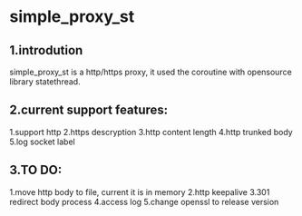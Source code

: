# simple_proxy_st

## 1.introdution

simple_proxy_st is a http/https proxy, it used the coroutine with opensource library statethread.

## 2.current support features:

1.support http
2.https descryption
3.http content length
4.http trunked body
5.log socket label



## 3.TO DO:

1.move http body to file, current it is in memory
2.http keepalive
3.301 redirect body process
4.access log
5.change openssl to release version
